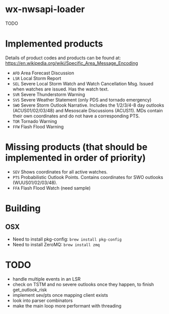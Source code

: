 # wx-nwsapi-loader
TODO

# Implemented products
Details of product codes and products can be found at: https://en.wikipedia.org/wiki/Specific_Area_Message_Encoding
- `AFD` Area Forecast Discussion
- `LSR` Local Storm Report
- `SEL` Severe Local Storm Watch and Watch Cancellation Msg. Issued when watches are issued. Has the watch text.
- `SVR` Severe Thunderstorm Warning
- `SVS` Severe Weather Statement (only PDS and tornado emergency)
- `SWO` Severe Storm Outlook Narrative. Includes the 1/2/3/4-8 day outlooks (ACUS01/02/03/48) and Mesoscale Discussions (ACUS11). MDs contain their own coordinates and do not have a corresponding PTS.
- `TOR` Tornado Warning
- `FFW` Flash Flood Warning

# Missing products (that should be implemented in order of priority)
- `SEV` Shows coordinates for all active watches.
- `PTS` Probabilistic Outlook Points. Contains coordinates for SWO outlooks (WUUS01/02/03/48).
- `FFA` Flash Flood Watch (need sample)

# Building
## OSX
- Need to install pkg-config: `brew install pkg-config`
- Need to install ZeroMQ: `brew install zmq`

# TODO
- handle multiple events in an LSR
- check on TSTM and no severe outlooks once they happen, to finish get_outlook_risk
- implement sev/pts once mapping client exists
- look into parser combinators
- make the main loop more performant with threading
